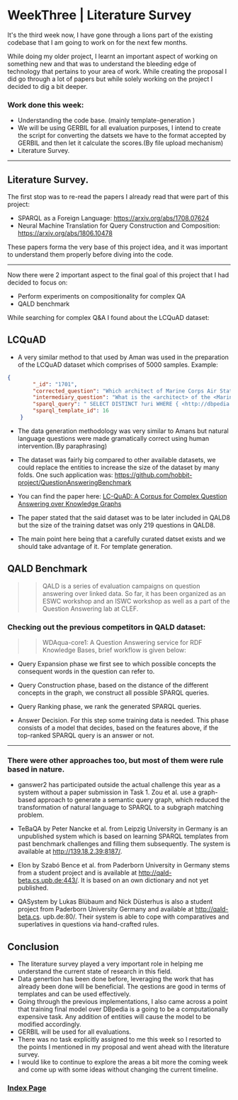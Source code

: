 # WeekThree | Literature Survey

It's the third week now, I have gone through a lions part of the existing codebase that I am going to work on for the next few months. 

While doing my older project, I learnt an important aspect of working on something new and that was to understand the bleeding edge of technology that pertains to your area of work. While creating the proposal I did go through a lot of papers but while solely working on the project I decided to dig a bit deeper.

### Work done this week:

- Understanding the code base. (mainly template-generation )
- We will be using GERBIL for all evaluation purposes, I intend to create the script for converting the datsets we have to the format accepted by GERBIL and then let it calculate the scores.(By file upload mechanism)
- Literature Survey.

---
## Literature Survey.

The first stop was to re-read the papers I already read that were part of this project:
 
- SPARQL as a Foreign Language: https://arxiv.org/abs/1708.07624
- Neural Machine Translation for Query Construction and Composition: https://arxiv.org/abs/1806.10478

These papers forma the very base of this project idea, and it was important to understand them properly before diving into the code.

---

Now there were 2 important aspect to the final goal of this project that I had decided to focus on:

- Perform experiments on compositionality for complex QA
- QALD benchmark

While searching for complex Q&A I found about the LCQuAD dataset:

## LCQuAD

- A very similar method to that used by Aman was used in the preparation of the LCQuAD dataset which comprises of 5000 samples. Example:

```json
{
        "_id": "1701", 
        "corrected_question": "Which architect of Marine Corps Air Station Kaneohe Bay was also tenant of New Sanno hotel /'", 
        "intermediary_question": "What is the <architect> of the <Marine Corps Air Station Kaneohe Bay> and <tenant> of the <New Sanno Hotel>", 
        "sparql_query": " SELECT DISTINCT ?uri WHERE { <http://dbpedia.org/resource/Marine_Corps_Air_Station_Kaneohe_Bay> <http://dbpedia.org/property/architect> ?uri. <http://dbpedia.org/resource/New_Sanno_Hotel> <http://dbpedia.org/ontology/tenant> ?uri} ", 
        "sparql_template_id": 16
    }
```

- The data generation methodology was very similar to Amans but natural language questions were made gramatically correct using human intervention.(By paraphrasing)

- The dataset was fairly big compared to other available datasets, we could replace the entities to increase the size of the dataset by many folds. One such application was: https://github.com/hobbit-project/QuestionAnsweringBenchmark

- You can find the paper here: [LC-QuAD: A Corpus for Complex Question Answering over Knowledge Graphs](http://lc-quad.sda.tech/)

- The paper stated that the said dataset was to be later included in QALD8  but the size of the training datset was only 219 questions in QALD8.

- The main point here being that a carefully curated datset exists and we should take advantage of it. For template generation. 

## QALD Benchmark

>> QALD is a series of evaluation campaigns on question answering over linked data. So far, it has been organized as an ESWC workshop and an ISWC workshop as well as a part of the Question Answering lab at CLEF.

### Checking out the previous competitors in QALD dataset:

>> WDAqua-core1: A Question Answering service for RDF
Knowledge Bases, brief workflow is given below:

- Query Expansion phase we first see to which possible concepts the consequent words in the question can refer to. 

- Query Construction phase, based on the distance of the different concepts in the graph, we construct all possible SPARQL queries. 

- Query Ranking phase, we rank the generated SPARQL
queries.

- Answer Decision. For this step some training data is needed. This phase consists of a model that decides, based on the features above, if the top-ranked SPARQL query is an answer or not.

---

### There were other approaches too, but most of them were rule based in nature.

- ganswer2 has participated outside the actual challenge this year as a
system without a paper submission in Task 1. Zou et al. use a graph-based
approach to generate a semantic query graph, which reduced the transformation
of natural language to SPARQL to a subgraph matching problem.

- TeBaQA by Peter Nancke et al. from Leipzig University in Germany is an
unpublished system which is based on learning SPARQL templates from past
benchmark challenges and filling them subsequently. The system is available at
http://139.18.2.39:8187/.


- Elon by Szabó Bence et al. from Paderborn University in Germany stems
from a student project and is available at http://qald-beta.cs.upb.de:443/.
It is based on an own dictionary and not yet published.


- QASystem by Lukas Blübaum and Nick Düsterhus is also a student project
from Paderborn University Germany and available at http://qald-beta.cs.
upb.de:80/.  Their system is able to cope with comparatives and superlatives in questions via hand-crafted rules.

## Conclusion

- The literature survey played a very important role in helping me understand the current state of research in this field.
- Data genertion has been done before, leveraging the work that has already been done will be beneficial. The qestions are good in terms of templates and can be used effectively.
- Going through the previous implementations, I also came across a point that training final model over DBpedia is a going to be a computationally expensive task. Any addition of entities will cause the model to be modified accordingly.
- GERBIL will be used for all evaluations.
- There was no task explicitly assigned to me this week so I resorted to the points I mentioned in my proposal and went ahead with the literature survey.
- I would like to continue to explore the areas a bit more the coming week and come up with some ideas  without changing the current timeline.



### [Index Page](https://anandpanchbhai.com/A-Neural-QA-Model-for-DBpedia/)







